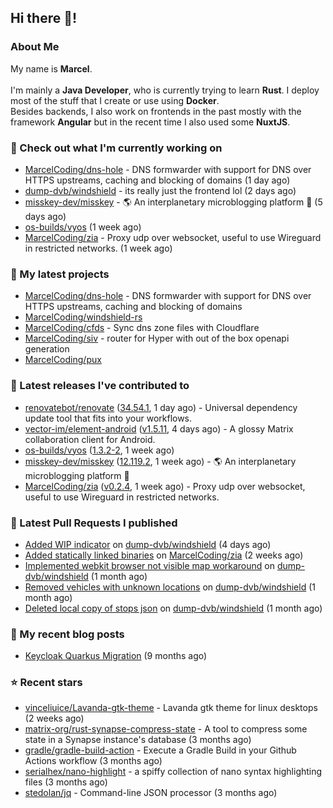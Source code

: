 ## Hi there 👋!




### About Me

My name is **Marcel**.
<br><br>
I'm mainly a **Java Developer**, who is currently trying to learn **Rust**. I deploy most of the stuff that I create or use using **Docker**.
<br>
Besides backends, I also work on frontends in the past mostly with the framework **Angular** but in the recent time I also used some **NuxtJS**. 



### 👷 Check out what I'm currently working on

- [MarcelCoding/dns-hole](https://github.com/MarcelCoding/dns-hole) - DNS formwarder with support for DNS over HTTPS upstreams, caching and blocking of domains (1 day ago)
- [dump-dvb/windshield](https://github.com/dump-dvb/windshield) - its really just the frontend lol (2 days ago)
- [misskey-dev/misskey](https://github.com/misskey-dev/misskey) - 🌎 An interplanetary microblogging platform 🚀 (5 days ago)
- [os-builds/vyos](https://github.com/os-builds/vyos) (1 week ago)
- [MarcelCoding/zia](https://github.com/MarcelCoding/zia) - Proxy udp over websocket, useful to use Wireguard in restricted networks. (1 week ago)

### 🌱 My latest projects

- [MarcelCoding/dns-hole](https://github.com/MarcelCoding/dns-hole) - DNS formwarder with support for DNS over HTTPS upstreams, caching and blocking of domains
- [MarcelCoding/windshield-rs](https://github.com/MarcelCoding/windshield-rs)
- [MarcelCoding/cfds](https://github.com/MarcelCoding/cfds) - Sync dns zone files with Cloudflare
- [MarcelCoding/siv](https://github.com/MarcelCoding/siv) - router for Hyper with out of the box openapi generation
- [MarcelCoding/pux](https://github.com/MarcelCoding/pux)

### 🔭 Latest releases I've contributed to

- [renovatebot/renovate](https://github.com/renovatebot/renovate) ([34.54.1](https://github.com/renovatebot/renovate/releases/tag/34.54.1), 1 day ago) - Universal dependency update tool that fits into your workflows.
- [vector-im/element-android](https://github.com/vector-im/element-android) ([v1.5.11](https://github.com/vector-im/element-android/releases/tag/v1.5.11), 4 days ago) - A glossy Matrix collaboration client for Android.
- [os-builds/vyos](https://github.com/os-builds/vyos) ([1.3.2-2](https://github.com/os-builds/vyos/releases/tag/1.3.2-2), 1 week ago)
- [misskey-dev/misskey](https://github.com/misskey-dev/misskey) ([12.119.2](https://github.com/misskey-dev/misskey/releases/tag/12.119.2), 1 week ago) - 🌎 An interplanetary microblogging platform 🚀
- [MarcelCoding/zia](https://github.com/MarcelCoding/zia) ([v0.2.4](https://github.com/MarcelCoding/zia/releases/tag/v0.2.4), 1 week ago) - Proxy udp over websocket, useful to use Wireguard in restricted networks.

### 🔨 Latest Pull Requests I published

- [Added WIP indicator](https://github.com/dump-dvb/windshield/pull/14) on [dump-dvb/windshield](https://github.com/dump-dvb/windshield) (4 days ago)
- [Added statically linked binaries](https://github.com/MarcelCoding/zia/pull/51) on [MarcelCoding/zia](https://github.com/MarcelCoding/zia) (2 weeks ago)
- [Implemented webkit browser not visible map workaround](https://github.com/dump-dvb/windshield/pull/9) on [dump-dvb/windshield](https://github.com/dump-dvb/windshield) (1 month ago)
- [Removed vehicles with unknown locations](https://github.com/dump-dvb/windshield/pull/8) on [dump-dvb/windshield](https://github.com/dump-dvb/windshield) (1 month ago)
- [Deleted local copy of stops json](https://github.com/dump-dvb/windshield/pull/6) on [dump-dvb/windshield](https://github.com/dump-dvb/windshield) (1 month ago)

### 📜 My recent blog posts

- [Keycloak Quarkus Migration](https://m4rc3l.de/blog/keycloak-quarkus-migration) (9 months ago)

### ⭐ Recent stars

- [vinceliuice/Lavanda-gtk-theme](https://github.com/vinceliuice/Lavanda-gtk-theme) - Lavanda gtk theme for linux desktops (2 weeks ago)
- [matrix-org/rust-synapse-compress-state](https://github.com/matrix-org/rust-synapse-compress-state) - A tool to compress some state in a Synapse instance&#39;s database (3 months ago)
- [gradle/gradle-build-action](https://github.com/gradle/gradle-build-action) - Execute a Gradle Build in your Github Actions workflow (3 months ago)
- [serialhex/nano-highlight](https://github.com/serialhex/nano-highlight) - a spiffy collection of nano syntax highlighting files (3 months ago)
- [stedolan/jq](https://github.com/stedolan/jq) - Command-line JSON processor (3 months ago)
